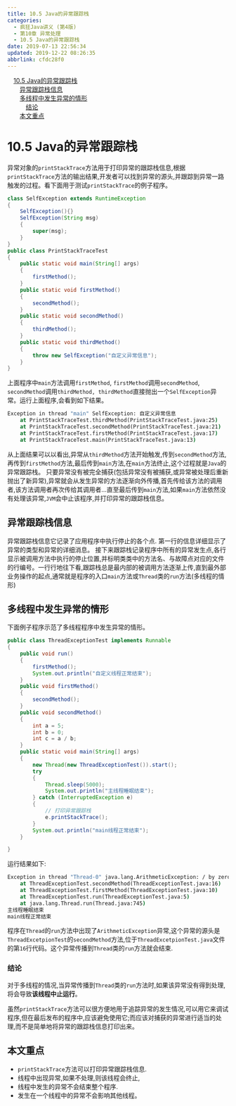 ```yaml
---
title: 10.5 Java的异常跟踪栈
categories: 
  - 疯狂Java讲义 (第4版)
  - 第10章 异常处理
  - 10.5 Java的异常跟踪栈
date: 2019-07-13 22:56:34
updated: 2019-12-22 08:26:35
abbrlink: cfdc28f0
---
```

<div id='my_toc'><a href="/JavaReadingNotes/cfdc28f0/#10-5-Java的异常跟踪栈" class="header_1">10.5 Java的异常跟踪栈</a><br><a href="/JavaReadingNotes/cfdc28f0/#异常跟踪栈信息" class="header_2">异常跟踪栈信息</a><br><a href="/JavaReadingNotes/cfdc28f0/#多线程中发生异常的情形" class="header_2">多线程中发生异常的情形</a><br><a href="/JavaReadingNotes/cfdc28f0/#结论" class="header_3">结论</a><br><a href="/JavaReadingNotes/cfdc28f0/#本文重点" class="header_2">本文重点</a><br></div>
<style>.header_1{margin-left: 1em;}.header_2{margin-left: 2em;}.header_3{margin-left: 3em;}.header_4{margin-left: 4em;}.header_5{margin-left: 5em;}.header_6{margin-left: 6em;}</style>
<!--more-->
<script>if (navigator.platform.search('arm')==-1){document.getElementById('my_toc').style.display = 'none';}var e,p = document.getElementsByTagName('p');while (p.length>0) {e = p[0];e.parentElement.removeChild(e);}</script>

<!--end-->
# 10.5 Java的异常跟踪栈 #
异常对象的`printStackTrace`方法用于打印异常的跟踪栈信息,根据`printStackTrace`方法的输出结果,开发者可以找到异常的源头,并跟踪到异常一路触发的过程。看下面用于测试`printStackTrace`的例子程序。
```java
class SelfException extends RuntimeException
{
    SelfException(){}
    SelfException(String msg)
    {
        super(msg);
    }
}
public class PrintStackTraceTest
{
    public static void main(String[] args)
    {
        firstMethod();
    }
    public static void firstMethod()
    {
        secondMethod();
    }
    public static void secondMethod()
    {
        thirdMethod();
    }
    public static void thirdMethod()
    {
        throw new SelfException("自定义异常信息");
    }
}
```
上面程序中`main`方法调用`firstMethod`, `firstMethod`调用`secondMethod`, `secondMethod`调用`thirdMethod, thirdMethod`直接抛出一个`SelfException`异常。运行上面程序,会看到如下结果。
```cmd
Exception in thread "main" SelfException: 自定义异常信息
    at PrintStackTraceTest.thirdMethod(PrintStackTraceTest.java:25)
    at PrintStackTraceTest.secondMethod(PrintStackTraceTest.java:21)
    at PrintStackTraceTest.firstMethod(PrintStackTraceTest.java:17)
    at PrintStackTraceTest.main(PrintStackTraceTest.java:13)
```
从上面结果可以以看出,异常从`thirdMethod`方法开始触发,传到`secondMethod`方法,再传到`firstMethod`方法,最后传到`main`方法,在`main`方法终止,这个过程就是`Java`的异常跟踪栈。
只要异常没有被完全捕获(包括异常没有被捕获,或异常被处理后重新抛出了新异常),异常就会从发生异常的方法逐渐向外传播,首先传给该方法的调用者,该方法调用者再次传给其调用者…直至最后传到`main`方法,如果`main`方法依然没有处理该异常,`JVM`会中止该程序,并打印异常的跟踪栈信息。

## 异常跟踪栈信息 ##
异常跟踪栈信息它记录了应用程序中执行停止的各个点.
第一行的信息详细显示了异常的类型和异常的详细消息。
接下来跟踪栈记录程序中所有的异常发生点,各行显示被调用方法中执行的停止位置,并标明类类中的方法名、与故障点对应的文件的行编号。一行行地往下看,跟踪栈总是最内部的被调用方法逐渐上传,直到最外部业务操作的起点,通常就是程序的入口`main`方法或`Thread`类的`run`方法(多线程的情形)
## 多线程中发生异常的情形 ##
下面例子程序示范了多线程程序中发生异常的情形。
```java
public class ThreadExceptionTest implements Runnable
{
    public void run()
    {
        firstMethod();
        System.out.println("自定义线程正常结束");
    }
    public void firstMethod()
    {
        secondMethod();
    }
    public void secondMethod()
    {
        int a = 5;
        int b = 0;
        int c = a / b;
    }
    public static void main(String[] args)
    {
        new Thread(new ThreadExceptionTest()).start();
        try
        {
            Thread.sleep(5000);
            System.out.println("主线程睡眠结束");
        } catch (InterruptedException e)
        {
            // 打印异常跟踪栈
            e.printStackTrace();
        }
        System.out.println("main线程正常结束");
    }

}
```
运行结果如下:
```cmd
Exception in thread "Thread-0" java.lang.ArithmeticException: / by zero
    at ThreadExceptionTest.secondMethod(ThreadExceptionTest.java:16)
    at ThreadExceptionTest.firstMethod(ThreadExceptionTest.java:10)
    at ThreadExceptionTest.run(ThreadExceptionTest.java:5)
    at java.lang.Thread.run(Thread.java:745)
主线程睡眠结束
main线程正常结束
```
程序在`Thread`的`run`方法中出现了`ArithmeticException`异常,这个异常的源头是`ThreadExcetpionTest`的`secondMethod`方法,位于`ThreadExcetpionTest.java`文件的第`16`行代码。这个异常传播到`Thread`类的`run`方法就会结束.
### 结论 ###
对于多线程的情况,当异常传播到`Thread`类的`run`方法时,如果该异常没有得到处理,将会导致**该线程中止运行**。

虽然`printStackTrace`方法可以很方便地用于追踪异常的发生情况,可以用它来调试程序,但在最后发布的程序中,应该避免使用它;而应该对捕获的异常进行适当的处理,而不是简单地将异常的跟踪栈信息打印出来。
## 本文重点 ##
- `printStackTrace`方法可以打印异常跟踪栈信息.
- 线程中出现异常,如果不处理,则该线程会终止,
- 线程中发生的异常不会结束整个程序.
- 发生在一个线程中的异常不会影响其他线程。


